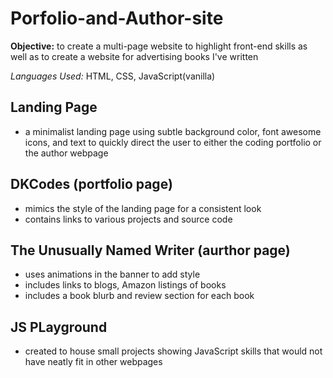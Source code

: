 # Porfolio-and-Author-site
 **Objective:** to create a multi-page website to highlight front-end skills as well as to create a website for advertising books I've written
 
 *Languages Used:* HTML, CSS, JavaScript(vanilla)

## Landing Page
- a minimalist landing page using subtle background color, font awesome icons, and text to quickly direct the user to either the coding portfolio or the author webpage

## DKCodes (portfolio page)
- mimics the style of the landing page for a consistent look 
- contains links to various projects and source code

## The Unusually Named Writer (aurthor page)
- uses animations in the banner to add style
- includes links to blogs, Amazon listings of books
- includes a book blurb and review section for each book

## JS PLayground
- created to house small projects showing JavaScript skills that would not have neatly fit in other webpages